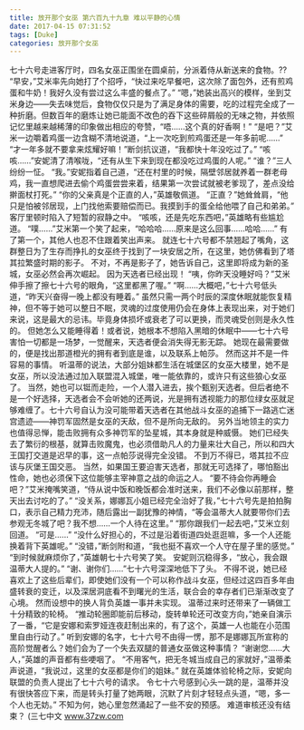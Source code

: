 ```yaml
---
title: 放开那个女巫 第六百九十九章 难以平静的心情
date: 2017-04-15 07:31:52
tags: [Duke]
categories: 放开那个女巫
---
```


七十六号走进客厅时，四名女巫正围坐在圆桌前，分派着侍从新送来的食物。??
“早安，”艾米率先向她打了个招呼，“快过来吃早餐吧，这次除了面包外，还有煎鸡蛋和牛奶！我好久没有尝过这么丰盛的餐点了。”
“嗯，”她装出高兴的模样，坐到艾米身边——失去味觉后，食物仅仅只是为了满足身体的需要，吃的过程完全成了一种折磨。但数百年的磨炼让她已能面不改色的吞下这些碎屑般的无味之物，并依照记忆里越来越稀薄的印象做出相应的夸赞，“唔……这个真的好香啊！”
“是吧？”艾米一边嚼着鸡蛋一边含糊不清地说道，“上一次吃到煎鸡蛋还是一年多前呢……”
“才一年多就不要拿来炫耀好嘛！”断剑抗议道，“我都快十年没吃过了。”
“咳咳……”安妮清了清喉咙，“还有从生下来到现在都没吃过鸡蛋的人呢。”
“谁？”三人纷纷一怔。
“我。”安妮指着自己道，“还在村里的时候，隔壁邻居就养着一群老母鸡，我一直想爬进去偷个鸡蛋尝尝来着，结果第一次尝试就被老爹现了，差点没给擀面杖打死。”
“你的父亲真是个正直的人，”英雄敬佩道。
“正直？”她耸耸肩，“他只是怕被邻居现，上门找他索要赔偿而已。我摸到手的蛋全给他喂了自己和弟弟。”
客厅里顿时陷入了短暂的寂静之中。
“咳咳，还是先吃东西吧，”英雄略有些尴尬道。
“噗……”艾米第一个笑了起来，“哈哈哈……原来是这么回事……哈哈……”
有了第一个，其他人也忍不住跟着笑出声来。
就连七十六号都不禁翘起了嘴角，这群整日为了生存而挣扎的女巫终于找到了一块安居之所，在这里，她仿佛看到了塔其拉繁盛时期的影子。
不对，不再是影子了，她告诉自己，这里即将成为新的圣城，女巫必然会再次崛起。
因为天选者已经出现！
“咦，你昨天没睡好吗？”艾米伸手擦了擦七十六号的眼角，“这里都黑了喔。”
“啊……大概吧，”七十六号低头道，“昨天兴奋得一晚上都没有睡着。”
虽然只需一两个时辰的深度休眠就能恢复精神，但不等于她可以整日不眠，灵魂的过度使用仍会在身体上表现出来，对于她们来说，这是最大的忌讳。毕竟身体损坏或衰老了可以更换，而灵魂受创则是永久性的。
但她怎么又能睡得着！或者说，她根本不想陷入黑暗的休眠中——七十六号害怕一切都是一场梦，一觉醒来，天选者便会消失得无影无踪。
她现在最需要做的，便是找出那道橙光的拥有者到底是谁，以及联系上帕莎。
然而这并不是一件容易的事情。
听温蒂的说法，大部分姐妹都生活在城堡区的女巫大楼里，她不是女巫，所以没法通过加入联盟混入城堡，唯一能依靠的，或许只有这些狼心女巫了。
当然，她也可以铤而走险，一个人潜入进去，挨个甄别天选者。但后者绝不是一个好选择，天选者会不会听她的还两说，光是拥有透视能力的那位绿女巫就足够难缠了。七十六号自认为没可能带着天选者在其他战斗女巫的追捕下一路逃亡迷宫遗迹——神罚军固然是女巫的天敌，但不是所向无敌的。
另外当地领主的实力也值得忌惮，能击败拥有众多神罚军的坠星城，其本身就是种威慑。
她们已经失去了繁衍的根基，就算击败魔鬼，也必须借助凡人的力量来壮大自己，所以和四大王国打交道是迟早的事，这一点帕莎说得完全没错。
不到万不得已，塔其拉不应该与灰堡王国交恶。
当然，如果国王要迫害天选者，那就无可选择了，哪怕豁出性命，她也必须保下这位能够主宰神意之战的命运之人。
“要不待会你再睡会吧？”艾米掩嘴笑道，“侍从说中饭和晚饭都会准时送来，我们不必像以前那样，整天出去讨吃的了。”
“没关系，娜娜瓦小姐已经完全治好了我，”七十六号先是拍拍胸口，表示自己精力充沛，随后露出一副犹豫的神情，“等会温蒂大人就要带你们去参观无冬城了吧？我不想……一个人待在这里。”
“那你跟我们一起去吧，”艾米立刻回道。
“可是……”
“没什么好担心的，不过是沿着街道四处逛逛嘛，多一个人还能换着背下英雄呢。”
“没错，”断剑附和道，“我也挺不喜欢一个人守在屋子里的感觉。”
“到时候就麻烦你了，”英雄朝七十六号笑了笑。
安妮则沉稳得多，“放心，我会跟温蒂大人提的。”
“谢、谢你们……”七十六号深深地低下了头。
不得不说，她已经喜欢上了这些后辈们，即使她们没有一个可以称作战斗女巫，但经过这四百多年由盛转衰的变迁，以及深居洞底看不到曙光的生活，联合会的幸存者们已渐渐改变了心境。
然而设想中的换人背负英雄一事并未实现。
温蒂过来时还带来了一辆做工十分精致的轮椅。
“推动轮圈即能前后移动，旋转单轮还可改变方向，”她亲自演示了一番，“它是安娜和索罗娅连夜赶制出来的，有了这个，英雄一人也能在小范围里自由行动了。”
听到安娜的名字，七十六号不由得一愣，那不是娜娜瓦所宣称的高阶觉醒者么？她们会为了一个失去双腿的普通女巫做这种事情？
“谢谢您……大人，”英雄的声音都有些哽咽了。
“不用客气，把无冬城当成自己的家就好，”温蒂柔声说道，“我说过，这里的女巫都是你们的姐妹。”
就在英雄体验轮椅之际，安妮向联盟的负责人提出了七十六号的请求。
令七十六号感到心头一跳的是，温蒂并没有很快答应下来，而是转头打量了她两眼，沉默了片刻才轻轻点头道，“嗯，多一个人也无妨。”
不知为何，她心里忽然涌起了一些不安的预感。
难道审核还没有结束？
(三七中文 www.37zw.com
